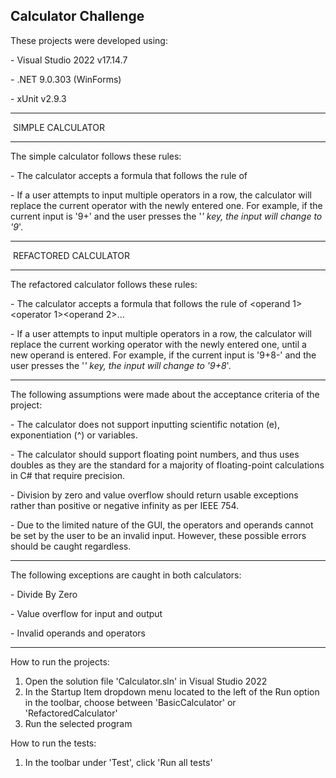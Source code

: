 ## Calculator Challenge

These projects were developed using:

\- Visual Studio 2022 v17.14.7

\- .NET 9.0.303 (WinForms)

\- xUnit v2.9.3

-----------------------

&nbsp;SIMPLE CALCULATOR

-----------------------

The simple calculator follows these rules:

\- The calculator accepts a formula that follows the rule of <operand><operator><operand>

\- If a user attempts to input multiple operators in a row, the calculator will replace the current operator with the newly entered one. For example, if the current input is '9+' and the user presses the '*' key, the input will change to '9*'.

-----------------------

&nbsp;REFACTORED CALCULATOR

-----------------------

The refactored calculator follows these rules:

\- The calculator accepts a formula that follows the rule of <operand 1><operator 1><operand 2>...<operator n><operand n>

\- If a user attempts to input multiple operators in a row, the calculator will replace the current working operator with the newly entered one, until a new operand is entered. For example, if the current input is '9+8-' and the user presses the '*' key, the input will change to '9+8*'.

-----------------------

The following assumptions were made about the acceptance criteria of the project:

\- The calculator does not support inputting scientific notation (e), exponentiation (^) or variables.

\- The calculator should support floating point numbers, and thus uses doubles as they are the standard for a majority of floating-point calculations in C# that require precision.

\- Division by zero and value overflow should return usable exceptions rather than positive or negative infinity as per IEEE 754.

\- Due to the limited nature of the GUI, the operators and operands cannot be set by the user to be an invalid input. However, these possible errors should be caught regardless.

-----------------------

The following exceptions are caught in both calculators:

\- Divide By Zero

\- Value overflow for input and output

\- Invalid operands and operators

-----------------------

How to run the projects:
1. Open the solution file 'Calculator.sln' in Visual Studio 2022
2. In the Startup Item dropdown menu located to the left of the Run option in the toolbar, choose between 'BasicCalculator' or 'RefactoredCalculator'
3. Run the selected program

How to run the tests:
1. In the toolbar under 'Test', click 'Run all tests'